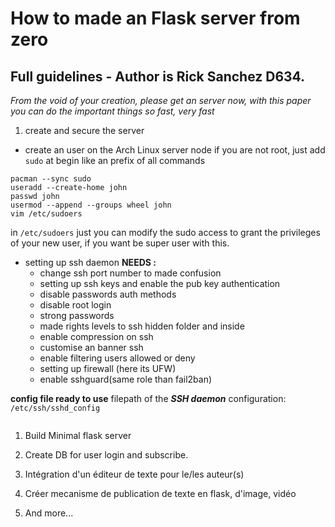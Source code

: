 # How to made an Flask server from zero
## Full guidelines - Author is Rick Sanchez D634.

_From the void of your creation, please get an server now, with this paper you can do the important things so fast, very fast_

1. create and secure the server
* create an user on the Arch Linux server node
if you are not root, just add  `sudo`  at begin like an prefix of all commands
```
pacman --sync sudo
useradd --create-home john
passwd john
usermod --append --groups wheel john
vim /etc/sudoers
```
in `/etc/sudoers` just you can modify the sudo access to grant the privileges of your new user, if you want be super user with this.

* setting up ssh daemon
**NEEDS :**
	* change ssh port number to made confusion
	* setting up ssh keys and enable the pub key authentication
	* disable passwords auth methods
	* disable root login
	* strong passwords
	* made rights levels to ssh hidden folder and inside
	* enable compression on ssh
	* customise an banner ssh
	* enable filtering users allowed or deny
	* setting up firewall (here its UFW)
	* enable sshguard(same role than fail2ban)

**config file ready to use**
filepath of the _**SSH daemon**_ configuration: `/etc/ssh/sshd_config`
```

```

1) Build Minimal flask server

2) Create DB for user login and subscribe.

3) Intégration d'un éditeur de texte pour le/les auteur(s)

4) Créer mecanisme de publication de texte en flask, d'image, vidéo

5) And more...
